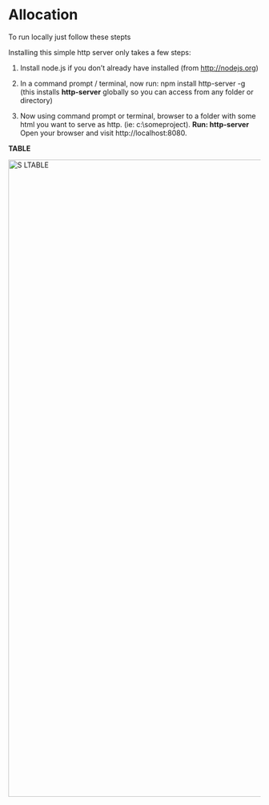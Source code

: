 # Allocation

To run locally just follow these stepts

Installing this simple http server only takes a few steps:

1. Install node.js if you don’t already have installed (from http://nodejs.org)
2. In a command prompt / terminal, now run:
npm install http-server -g
(this installs **http-server** globally so you can access from any folder or directory)

3. Now using command prompt or terminal, browser to a folder with some html you want to serve as 
http. (ie: c:\someproject\).
**Run: http-server**
Open your browser and visit http://localhost:8080.

**TABLE**

<img width="1274" alt="S LTABLE" src="https://user-images.githubusercontent.com/16921201/101365654-11250c80-3872-11eb-9993-ee8690ab9aaf.png">
